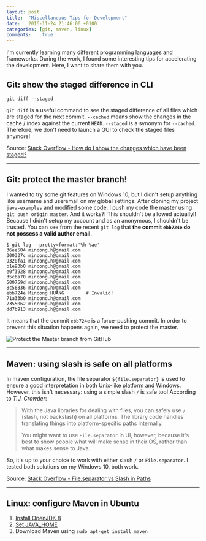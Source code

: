 ```yaml
---
layout: post
title:  "Miscellaneous Tips for Development"
date:   2016-11-24 21:46:00 +0100
categories: [git, maven, linux]
comments:    true
---
```


I'm currently learning many different programming languages and frameworks.
During the work, I found some interesting tips for accelerating the development.
Here, I want to share them with you.

## Git: show the staged difference in CLI

    git diff --staged

`git diff` is a useful command to see the staged difference of all files which
are staged for the next commit. `--cached` means show the changes in the cache /
index against the current `HEAD`. `--staged` is a synonym for `--cached`.
Therefore, we don't need to launch a GUI to check the staged files anymore!

<!--more-->

Source: [Stack Overflow - How do I show the changes which have been staged?][1]

<hr>

## Git: protect the master branch!

I wanted to try some git features on Windows 10, but I didn't setup anything
like username and useremail on my global settings. After cloning my project
`java-examples` and modified some code, I push my code the master using
`git push origin master`. And it works?! This shouldn't be allowed actually!!
Because I didn't setup my account and as an anonymous, I shouldn't be trusted.
You can see from the recent `git log` that **the commit `ebb724e` do not possess
a valid author email**.

    $ git log --pretty=format:'%h %ae'
    36ee504 mincong.h@gmail.com
    300337c mincong.h@gmail.com
    9320fa1 mincong.h@gmail.com
    b1e93b0 mincong.h@gmail.com
    e0f3928 mincong.h@gmail.com
    35c6a70 mincong.h@gmail.com
    500759d mincong.h@gmail.com
    8c56336 mincong.h@gmail.com
    ebb724e Mincong HUANG        # Invalid!
    71a33b0 mincong.h@gmail.com
    7355062 mincong.h@gmail.com
    dd7b913 mincong.h@gmail.com

It means that the commit `ebb724e` is a force-pushing commit. In order to
prevent this situation happens again, we need to protect the master.

<p algin="center">
  <img src="{{ site.url }}/assets/20161124-protect-master-branch.png"
       alt="Protect the Master branch from GitHub" />
</p>

<hr>

## Maven: using slash is safe on all platforms

In maven configuration, the file separator `${file.separator}` is used to ensure
a good interpretation in both Unix-like platform and Windows. However, this
isn't necessary: using a simple slash `/` is safe too! According to
_T.J. Crowder_:

> With the Java libraries for dealing with files, you can safely use `/` (slash,
  not backslash) on all platforms. The library code handles translating things 
  into platform-specific paths internally.
>
> You might want to use `File.separator` in UI, however, because it's best to
  show people what will make sense in their OS, rather than what makes sense to
  Java.

So, it's up to your choice to work with either slash `/` or `File.separator`.
I tested both solutions on my Windows 10, both work.

Source: [Stack Overflow - File.separator vs Slash in Paths][2]

<hr>

## Linux: configure Maven in Ubuntu

1. [Install OpenJDK 8][l1]
2. [Set JAVA_HOME][l2]
3. Download Maven using `sudo apt-get install maven`

[1]: http://stackoverflow.com/questions/1587846/how-do-i-show-the-changes-which-have-been-staged
[2]: http://stackoverflow.com/questions/2417485/file-separator-vs-slash-in-paths
[l1]: http://askubuntu.com/questions/464755/how-to-install-openjdk-8-on-14-04-lts
[l2]: http://askubuntu.com/questions/175514/how-to-set-java-home-for-java
